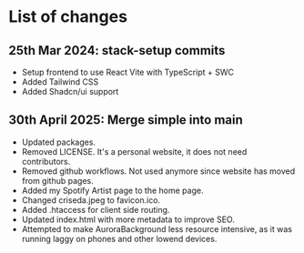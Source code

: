 # List of changes

## 25th Mar 2024: stack-setup commits

- Setup frontend to use React Vite with TypeScript + SWC
- Added Tailwind CSS
- Added Shadcn/ui support

## 30th April 2025: Merge simple into main

- Updated packages.
- Removed LICENSE. It's a personal website, it does not need contributors.
- Removed github workflows. Not used anymore since website has moved from github pages.
- Added my Spotify Artist page to the home page.
- Changed criseda.jpeg to favicon.ico.
- Added .htaccess for client side routing.
- Updated index.html with more metadata to improve SEO.
- Attempted to make AuroraBackground less resource intensive, as it was running laggy on phones and other lowend devices.
